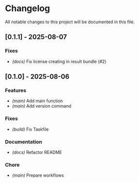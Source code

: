 # Changelog

All notable changes to this project will be documented in this file.

## [0.1.1] - 2025-08-07

### Fixes

- *(docs)* Fix license creating in result bundle (#2)

## [0.1.0] - 2025-08-06

### Features

- *(main)* Add main function
- *(main)* Add version command

### Fixes

- *(build)* Fix Taskfile

### Documentation

- *(docs)* Refactor README

### Chore

- *(main)* Prepare workflows

<!-- generated by git-cliff -->
